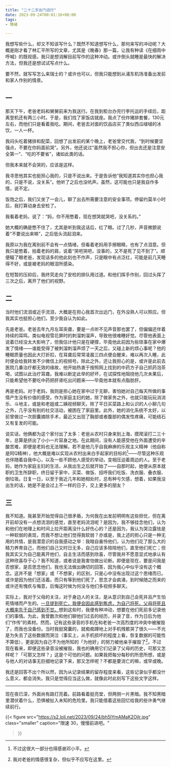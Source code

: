 ```yaml
---
title: "二十二岁出门远行"
date: 2023-09-24T00:01:16+08:00
tags: 
- 情绪

---
```


我想写些什么，却又不知该写什么？既然不知道想写什么，那何来写的冲动呢？大概是刚才看了林汇平所写的文章，尤其是《晚春》那一篇，让我有种读《在细雨中呼喊》的既视感。我只是想消解目前写作的这种冲动。或许倒头就睡是最快的解决方法，但我还是想试试写点什么。

要不然，就写写怎么来瑞士的？或许也可以，但我只能想到从浦东机场准备出发前和家人作别的情景。

## 一

那天下午，老爸老妈和舅舅前来为我送行。在我到柜台办完行李托运的手续后，距离登机还有两三小时。于是，我们找了家饭店就座。我点了份炸猪排套餐，130元左右，而他们只是看着我吃。期间，老爸去对面的饮品店买了类似西瓜啵啵的冰饮，一人一杯。

我闷头吃着猪排和配菜，回想了出发前的某个晚上，老爸曾交代我，“到时候要坚强点，不要在你妈面前哭”。另外，他还说过“虽然我不担心你，但出去还是注意安全第一”、“吃的不要省”，诸如此类的话。

但我本来就不会哭的，应该是这样。

我寻思他其实也挺担心我的，只是不说出来。于是告诉他“我知道其实你也担心我的，只是不说，没关系”。他听了之后也没吭声。虽然，这可能也只是我自作多情，说不定。

饭饱之后，我们又坐了一会儿，聊了出去所需要注意的安全事项。停留约莫半小时后，我打算动身去安检了。

我看着老妈，说了：“妈，你不用憋着，现在想哭就哭吧，没关系的。”

她大概的确是憋不住了，尤其是听到我这话后，红了眼。过了几秒，声音微颤说着“不要说出来嘛”，之后低头流起泪来。

我原以为我在离别前不会有一点情绪，但看着老妈用手擦眼睛，也有了点泪意。但我只是憋着，拍着老妈的肩，说着“哭吧哭吧，没事的，又不是死了见不到了”。顺便瞄了眼老爸，发现话多的他此刻也不作声，只是眼中有点泛红，可能是前几天睡得不好，或是被老妈的眼泪所感染。

在短暂的压抑后，我终究走向了安检的排队用过道。和他们挥手作别，回过头挥了三次之后，离开了他们的视野。

## 二

当时他们流泪或近乎流泪，大概是在担心我首次出远门，在外没熟人可以照应。但我其实也挺担心他们，至少我自认为如此。

先是老爸。老爸去年九月左耳突聋，要是一点听不见声音那也罢了，但偏偏还伴着持续的耳鸣，类似电视雪花屏时的刺溜刺溜声，导致他很难睡好觉。尽管他表面上说着已经没太大影响了，但我估计他只是在硬撑，毕竟他此前因为些琐事在家中爆发了情绪——谁能受得了被刺溜刺溜声烦了一天之后，又碰上新的烦心事呢？他的睡眠质量也因此大打折扣，在耳聋后常常凌晨三四点便会醒来，难以再次入睡，此时便会给我转发不少微信上的视频号。除此之外，还让我担心的是，或许是此前去医院几番治疗都无效的缘故，他开始热衷于按照网上找到的中药方子自己抓药泡茶喝，试图以此治疗耳聋。我难以断定此举的好坏，在试探性地阻挠他几次未果后，只能希望他不要吃中药把肝肾吃出问题来——毕竟他本就有点脂肪肝。

再是老妈。对于老妈，我则是担心她在家中过于无聊，害怕她对自己每天所做的事情产生没有价值的感受。作为家庭主妇的她，除了做家务之外，也就只能玩玩消消乐、斗地主，或是和老姐或二姨视频聊天。除了平日买菜路上和认识的人小聊几句之外，几乎没有别的社交活动，被困在了家庭里。此外，她的消化系统不太好，以前曾做过一次胆囊摘除手术，最近又出现了胸部或者腹部的偶发性疼痛，可能结石又有复发的可能。

说实话，他俩都为这个家付出了太多：老爸从农村只身来到上海，摸爬滚打二三十年，总算是挤出了小小一片容身之地。在此期间，没有人能感受他在外面遭受的辛酸苦难，即便是老妈也无法理解。若不是他几乎自我麻痹的乐观主义精神（他自称是阿Q精神），他大概是难以实现从农村出来白手起家的目标的[^1]——尽管这种乐观也伴随着自我中心，以及一些不顾他人感受的举动，变相压迫着周边的人。至于老妈，她作为家庭主妇的生活，从我出生之后就开始了——自那时起，她便从原本就职的卫生所辞职，终日留于家中，买菜、做饭、招呼我们吃饭、洗衣服、叠衣服、倒垃圾。日复一日，以至于我近几年和她相处时，总有种亏欠感，想着，如果我没出生的话，她是不是会过上不一样的日子，交上更多的朋友？

## 三

我不知道。我甚至开始觉得自己很矛盾，为何我在出发前明明有这些担忧，但在离开前却没有一点想流泪的感觉，直至老妈流泪呢？是因为，我不够挂念他们，认为和他们在地理上和时间上拉开距离没什么好伤心的？还是因为，我认为哭泣露怯是一种软弱的表现，而我不想让他们觉得我软弱？亦或是，我上述的担心只是一种无用的共情，是我潜意识的自我感动之举：我暗自垂怜他们，认为他们花了那么大的精力养育自己，而他们自己又时日无多，自己应该多陪陪他们，直至他们死亡；但我其实又为自己能离开他们，自主生活而感到欣喜，尽管我并不愿意显式地承认有这种欣喜存于心？我不知道，或者说是我害怕做出论断。即便是现在，要是问我是否想家，是否思念他们，我也无法做出确切的回答，因为我心中似乎没有这个概念。这并不是「想家」或「不想家」的区别，只是心中没有出现过这个思绪而已。或许是因为他们还活着。而只有等到他们死了，思念才会疯涌，到时候随之而来的或许还有愧疚与悔意，后悔这时候为何没与他们多视频多聊天。

实际上，我对于父母的关注，对于身边人的关注，是从意识到自己会死并且产生怕死情绪而产生的。[一旦提到死亡，我便会因此感到焦虑，为自己将死、父母将死且大概率先于自己感到不甘。](../怕死)想到这些时，我便有种冲动，想要在他们死前多记录他们的事情。为此，我曾数次和他们聊他们过去的经历，并录了音，作为日后为他们“作传”的素材。然而，记有这些录音的手机在和老爸一次高烈度的冲突中被摧毁了，而我也没备份。当时我挺窝囊的，就痴痴蹲地上对手机残骸哭了很久——不光是为失去了这些数据而哭泣（事实上，从手机损坏的程度上看，恢复数据的可能性不算低），更是因为自己不为他所知的「为他好」的努力被他亲手摧毁了[^2]。不过现在看来，即便这些录音没被摧毁，我也的确用它们记录了父母的历史，可那又怎样呢？「可那又怎样？」这是个可怕的问题。如果我把每分每秒的所思所想，或是与他人的对话事无巨细地记录下来，那又怎样呢？不都是要消亡的嘛，或早或晚。

我还是回答不出个所以然，因为从记录结果的留存程度来看，这些记录似乎都没什么意义，都会消失。我只是觉得应当这么做，就像此时此刻写下这些文字这样。

---
现在夜已深，外面尚有路灯亮着。前路看着挺亮堂，但两侧一片黑暗。我不知黑暗里潜伏着什么，恐惧被扯入未知的危险里。我只能借着这些回忆给我的些许勇气继续前行。

{{< figure
  src="https://s2.loli.net/2023/09/24/bh5IYmAMaK2Ojlr.jpg"
  class="smaller"
  caption="限速 30，慢慢前进吧。"

>}}

[^1]: 不过这很大一部分也得感谢邓小平。
[^2]: 我对老爸的情感很复杂，但似乎不应写在这里。
